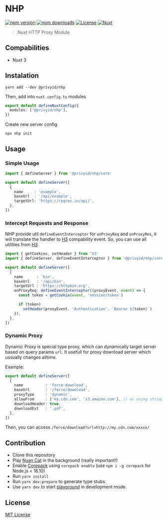 # NHP

[![npm version][npm-version-src]][npm-version-href]
[![npm downloads][npm-downloads-src]][npm-downloads-href]
[![License][license-src]][license-href]
[![Nuxt][nuxt-src]][nuxt-href]

> Nuxt HTTP Proxy Module

## Compabilities

- Nuxt 3

## Instalation

```
yarn add --dev @privyid/nhp
```

Then, add into `nuxt.config.ts` modules

```ts
export default defineNuxtConfig({
  modules: ['@privyid/nhp'],
})
```

Create new server config

```
npx nhp init
```

## Usage

### Simple Usage

```ts
import { defineServer } from '@privyid/nhp/core'

export default defineServer([
  {
    name     : 'example',
    baseUrl  : '/api/example',
    targetUrl: 'https://reqres.in/api/',
  },
])
```

### Intercept Requests and Response

NHP provide util `defineEventInterceptor` for `onProxyReq` and `onProxyRes`, it will translate the handler to [H3][H3] compability event.
So, you can use all utilities from [H3][H3]

```ts
import { getCookies, setHeader } from 'h3'
import { defineServer, defineEventInterceptor } from '@privyid/nhp/core'

export default defineServer([
  {
    name      : 'bin',
    baseUrl   : '/api/bin',
    targetUrl : 'https://httpbin.org',
    onProxyReq: defineEventInterceptor((proxyEvent, event) => {
      const token = getCookie(event, 'session/token')

      if (token)
        setHeader(proxyEvent, 'Authentication', `Bearer ${token}`)
    }),
  },
])
```

### Dynamic Proxy

Dynamic Proxy is special type proxy, which can dynamically target server based on query params `url`. It usefull for proxy download server which ussually changes alltime.

Example:

```ts
export default defineServer([
  {
    name          : 'force-download',
    baseUrl       : '/force/download',
    proxyType     : 'dynamic',
    allowFrom     : ['my.cdn.com', 's3.amazon.com'], // or using string with delimeter ;
    downloadHeader: true,
    downloadExt   : '.pdf',
  },
])
```

Then, you can access `/force/download?url=http://my.cdn.com/xxxxx/`

## Contribution

- Clone this repository
- Play [Nyan Cat](https://www.youtube.com/watch?v=QH2-TGUlwu4) in the background (really important!)
- Enable [Corepack](https://github.com/nodejs/corepack) using `corepack enable` (use `npm i -g corepack` for Node.js < 16.10)
- Run `yarn install`
- Run `yarn dev:prepare` to generate type stubs.
- Use `yarn dev` to start [playground](./playground) in development mode.

## License

[MIT License](/LICENSE)

<!-- Badges -->
[npm-version-src]: https://img.shields.io/npm/v/@privyid/nhp/latest.svg?style=for-the-badge&colorA=18181B&colorB=28CF8D
[npm-version-href]: https://npmjs.com/package/@privyid/nhp

[npm-downloads-src]: https://img.shields.io/npm/dm/@privyid/nhp.svg?style=for-the-badge&colorA=18181B&colorB=28CF8D
[npm-downloads-href]: https://npmjs.com/package/@privyid/nhp

[license-src]: https://img.shields.io/npm/l/@privyid/nhp.svg?style=for-the-badge&colorA=18181B&colorB=28CF8D
[license-href]: https://npmjs.com/package/@privyid/nhp

[nuxt-src]: https://img.shields.io/badge/Nuxt-18181B?style=for-the-badge&logo=nuxt.js
[nuxt-href]: https://nuxt.com

[H3]: https://github.com/unjs/h3
